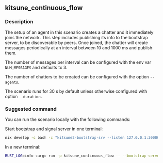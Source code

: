 ## kitsune_continuous_flow

### Description

The setup of an agent in this scenario creates a chatter and it immediately joins the network.
This step includes publishing its info to the bootstrap server, to be discoverable by peers. Once joined,
the chatter will create messages periodically at an interval between 10 and 1000 ms and publish them.

The number of messages per interval can be configured with the env var `NUM_MESSAGES` and defaults to 3.

The number of chatters to be created can be configured with the option `--agents`.

The scenario runs for 30 s by default unless otherwise configured with option `--duration`.

### Suggested command

You can run the scenario locally with the following commands:

Start bootstrap and signal server in one terminal:
```bash
nix develop -c bash -c "kitsune2-bootstrap-srv --listen 127.0.0.1:30000"
```

In a new terminal:
```bash
RUST_LOG=info cargo run -p kitsune_continuous_flow -- --bootstrap-server-url http://127.0.0.1:30000 --signal-server-url ws://127.0.0.1:30000 --agents 2
```
